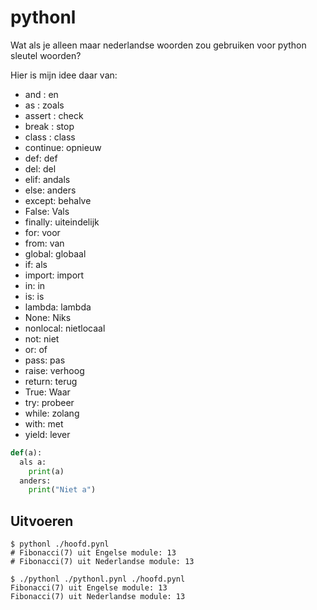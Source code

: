 # pythonl
Wat als je alleen maar nederlandse woorden zou gebruiken voor python sleutel woorden?

Hier is mijn idee daar van:

- and : en
- as : zoals
- assert : check
- break : stop
- class : class
- continue: opnieuw
- def: def
- del: del
- elif: andals
- else: anders
- except: behalve
- False: Vals
- finally: uiteindelijk
- for: voor
- from: van
- global: globaal
- if: als
- import: import
- in: in
- is: is
- lambda: lambda
- None: Niks
- nonlocal: nietlocaal
- not: niet
- or: of
- pass: pas
- raise: verhoog
- return: terug
- True: Waar
- try: probeer
- while: zolang
- with: met
- yield: lever

```python
def(a):
  als a:
    print(a)
  anders:
    print("Niet a")
```


## Uitvoeren

```
$ pythonl ./hoofd.pynl
# Fibonacci(7) uit Engelse module: 13
# Fibonacci(7) uit Nederlandse module: 13
```

```
$ ./pythonl ./pythonl.pynl ./hoofd.pynl
Fibonacci(7) uit Engelse module: 13
Fibonacci(7) uit Nederlandse module: 13
```
